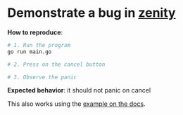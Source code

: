 # Demonstrate a bug in [zenity](https://github.com/ncruces/zenity)

**How to reproduce**:

```sh
# 1. Run the program
go run main.go

# 2. Press on the cancel button

# 3. Observe the panic
```

**Expected behavior**: it should not panic on cancel

This also works using the [example on the docs](https://pkg.go.dev/github.com/ncruces/zenity#example-Progress).